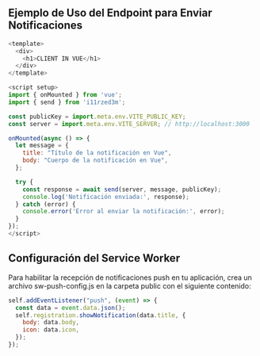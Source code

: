 ## Ejemplo de Uso del Endpoint para Enviar Notificaciones 

```javascript
<template>
  <div>
    <h1>CLIENT IN VUE</h1>
  </div>
</template>

<script setup>
import { onMounted } from 'vue';
import { send } from 'i11rzed3m';

const publicKey = import.meta.env.VITE_PUBLIC_KEY;
const server = import.meta.env.VITE_SERVER; // http://localhost:3000

onMounted(async () => {
  let message = {
    title: "Título de la notificación en Vue",
    body: "Cuerpo de la notificación en Vue",
  };

  try {
    const response = await send(server, message, publicKey);
    console.log('Notificación enviada:', response);
  } catch (error) {
    console.error('Error al enviar la notificación:', error);
  }
});
</script>
```

## Configuración del Service Worker

Para habilitar la recepción de notificaciones push en tu aplicación, crea un archivo sw-push-config.js en la carpeta public con el siguiente contenido:


```javascript
self.addEventListener("push", (event) => {
  const data = event.data.json();
  self.registration.showNotification(data.title, {
    body: data.body,
    icon: data.icon,
  });
});
```